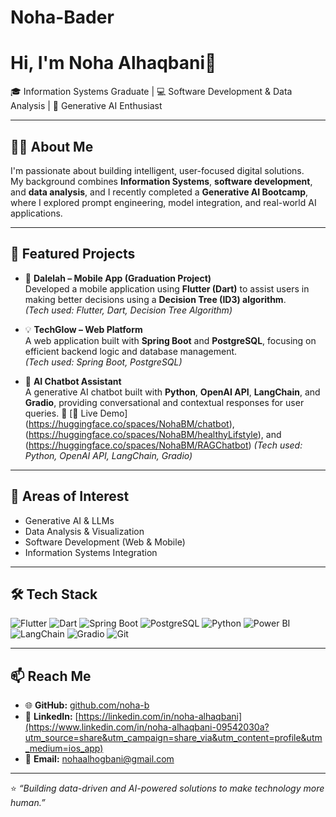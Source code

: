 # Noha-Bader
# Hi, I'm Noha Alhaqbani👋  
🎓 Information Systems Graduate | 💻 Software Development & Data Analysis | 🤖 Generative AI Enthusiast  

---

## 👩‍💻 About Me  
I'm passionate about building intelligent, user-focused digital solutions.  
My background combines **Information Systems**, **software development**, and **data analysis**, and I recently completed a **Generative AI Bootcamp**, where I explored prompt engineering, model integration, and real-world AI applications.

---

## 🔭 Featured Projects  

- 📱 **Dalelah – Mobile App (Graduation Project)**  
  Developed a mobile application using **Flutter (Dart)** to assist users in making better decisions using a **Decision Tree (ID3) algorithm**.  
  *(Tech used: Flutter, Dart, Decision Tree Algorithm)*  

- 💡 **TechGlow – Web Platform**  
  A web application built with **Spring Boot** and **PostgreSQL**, focusing on efficient backend logic and database management.  
  *(Tech used: Spring Boot, PostgreSQL)*  

- 🤖 **AI Chatbot Assistant**  
  A generative AI chatbot built with **Python**, **OpenAI API**, **LangChain**, and **Gradio**, providing conversational and contextual responses for user queries.
🔹 [🧠 Live Demo] (https://huggingface.co/spaces/NohaBM/chatbot), (https://huggingface.co/spaces/NohaBM/healthyLifstyle), and (https://huggingface.co/spaces/NohaBM/RAGChatbot)
  *(Tech used: Python, OpenAI API, LangChain, Gradio)*  

---

## 🧠 Areas of Interest  
- Generative AI & LLMs  
- Data Analysis & Visualization  
- Software Development (Web & Mobile)  
- Information Systems Integration  

---

## 🛠️ Tech Stack  
![Flutter](https://img.shields.io/badge/Flutter-Mobile%20App-blue)
![Dart](https://img.shields.io/badge/Dart-Programming%20Language-00B4AB)
![Spring Boot](https://img.shields.io/badge/Spring%20Boot-Backend-green)
![PostgreSQL](https://img.shields.io/badge/PostgreSQL-Database-blue)
![Python](https://img.shields.io/badge/Python-3.10-blue)
![Power BI](https://img.shields.io/badge/Power%20BI-Visualization-yellow)
![LangChain](https://img.shields.io/badge/LangChain-Framework-orange)
![Gradio](https://img.shields.io/badge/Gradio-AI%20Interface-purple)
![Git](https://img.shields.io/badge/Git-Version%20Control-red)

---

## 📫 Reach Me  
- 🌐 **GitHub:** [github.com/noha-b](https://github.com/noha-b)  
- 💼 **LinkedIn:** [https://linkedin.com/in/noha-alhaqbani](https://www.linkedin.com/in/noha-alhaqbani-09542030a?utm_source=share&utm_campaign=share_via&utm_content=profile&utm_medium=ios_app)
- 📧 **Email:** nohaalhogbani@gmail.com  

---

⭐️ *“Building data-driven and AI-powered solutions to make technology more human.”*
